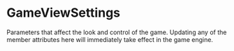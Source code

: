 # GameViewSettings

Parameters that affect the look and control of the game. Updating any of the member attributes here will immediately take effect in the game engine.

